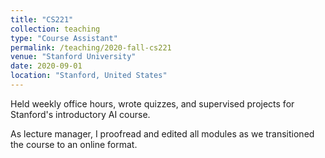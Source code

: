 ```yaml
---
title: "CS221"
collection: teaching
type: "Course Assistant"
permalink: /teaching/2020-fall-cs221
venue: "Stanford University"
date: 2020-09-01
location: "Stanford, United States"
---
```


Held weekly office hours, wrote quizzes, and supervised projects for Stanford's introductory AI course. 

As lecture manager, I proofread and edited all modules as we transitioned the course to an online format.

<!-- Heading 1
======

Heading 2
======

Heading 3
======
 -->